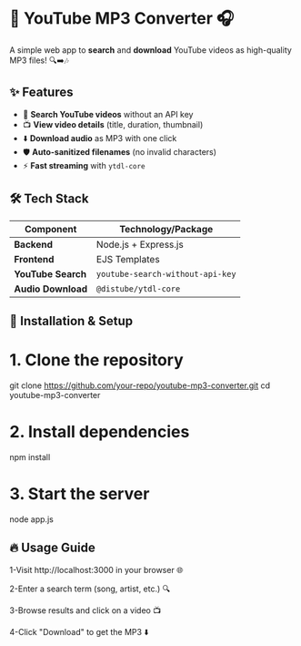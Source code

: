 # 🎵 YouTube MP3 Converter 🎧

A simple web app to **search** and **download** YouTube videos as high-quality MP3 files! 🔍➡️🎶

## ✨ Features

- 🔎 **Search YouTube videos** without an API key
- 📺 **View video details** (title, duration, thumbnail)
- ⬇️ **Download audio** as MP3 with one click
- 🛡️ **Auto-sanitized filenames** (no invalid characters)
- ⚡ **Fast streaming** with `ytdl-core`

## 🛠️ Tech Stack

| Component       | Technology/Package                     |
|-----------------|---------------------------------------|
| **Backend**     | Node.js + Express.js                  |
| **Frontend**    | EJS Templates                         |
| **YouTube Search** | `youtube-search-without-api-key`    |
| **Audio Download** | `@distube/ytdl-core`               |

## 🚀 Installation & Setup


# 1. Clone the repository
git clone https://github.com/your-repo/youtube-mp3-converter.git
cd youtube-mp3-converter

# 2. Install dependencies
npm install

# 3. Start the server
node app.js

## 🔥 Usage Guide
1-Visit http://localhost:3000 in your browser 🌐

2-Enter a search term (song, artist, etc.) 🔍

3-Browse results and click on a video 📺

4-Click "Download" to get the MP3 ⬇️
